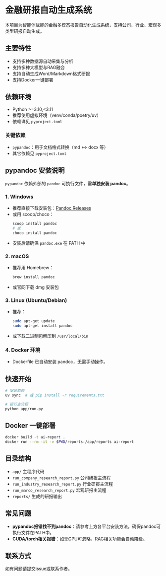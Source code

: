# 金融研报自动生成系统

本项目为智能体赋能的金融多模态报告自动化生成系统，支持公司、行业、宏观多类型研报自动生成。

## 主要特性
- 支持多种数据源自动采集与分析
- 支持多种大模型与RAG融合
- 支持自动生成Word/Markdown格式研报
- 支持Docker一键部署

## 依赖环境
- Python >=3.10,<3.11
- 推荐使用虚拟环境（venv/conda/poetry/uv）
- 依赖详见 `pyproject.toml`

### 关键依赖
- `pypandoc`：用于文档格式转换（md <-> docx 等）
- 其它依赖见 `pyproject.toml`

## pypandoc 安装说明

`pypandoc` 依赖外部的 `pandoc` 可执行文件，需**单独安装 pandoc**。

### 1. Windows
- 推荐直接下载安装包：[Pandoc Releases](https://github.com/jgm/pandoc/releases)
- 或用 scoop/choco：
  ```powershell
  scoop install pandoc
  # 或
  choco install pandoc
  ```
- 安装后请确保 `pandoc.exe` 在 PATH 中

### 2. macOS
- 推荐用 Homebrew：
  ```bash
  brew install pandoc
  ```
- 或官网下载 dmg 安装包

### 3. Linux (Ubuntu/Debian)
- 推荐：
  ```bash
  sudo apt-get update
  sudo apt-get install pandoc
  ```
- 或下载二进制包解压到 `/usr/local/bin`

### 4. Docker 环境
- Dockerfile 已自动安装 pandoc，无需手动操作。

## 快速开始

```bash
# 安装依赖
uv sync  # 或 pip install -r requirements.txt

# 运行主流程
python app/run.py
```

## Docker 一键部署

```bash
docker build -t ai-report .
docker run --rm -it -v $PWD/reports:/app/reports ai-report
```

## 目录结构
- `app/`         主程序代码
- `run_company_research_report.py`  公司研报主流程
- `run_industry_research_report.py` 行业研报主流程
- `run_marco_research_report.py`    宏观研报主流程
- `reports/`     生成的研报输出

## 常见问题
- **pypandoc报错找不到pandoc**：请参考上方各平台安装方法，确保pandoc可执行文件在PATH中。
- **CUDA/torch相关报错**：如无GPU可忽略，RAG相关功能会自动降级。

## 联系方式
如有问题请提交issue或联系作者。
